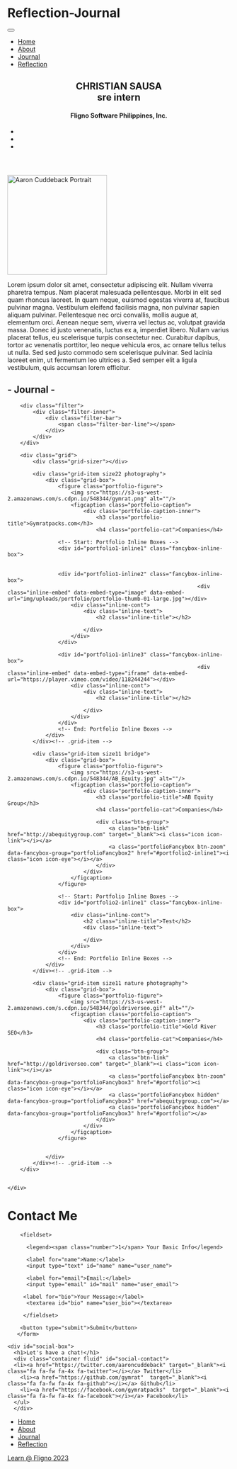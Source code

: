 # Reflection-Journal

<html>
<link rel="stylesheet" href="style.css">

<nav class="navbar navbar-default navbar-fixed-top">
  <div class="container-fluid">
    <!---    Collapsable Navbar     --->
    <div class="navbar-header">
      <button type="button" class="navbar-toggle" data-toggle="collapse" data-target="#myNavbar">
        <span class="icon-bar"></span>
        <span class="icon-bar"></span>
        <span class="icon-bar"></span> 
      </button>
    </div>
    <div class="collapse navbar-collapse" id="myNavbar">
      <ul class="nav navbar-nav navbar-right">
        <li><a href="#home"><span class="fa fa-home"></span> Home</a></li>
        <li><a href="#bio"><span class="fa fa-info-circle"></span> About</a></li>
        <li><a href="#portfolio"><span class="fa fa-book"></span> Journal</a></li> 
        <li><a href="#contact-me"><span class="fa fa-envelope"></span> Reflection</a></li> 
      </ul>
    </div>
  </div>
</nav>

<!-- HEADER -->

<header>
 <div id="b" class="container">
  <div class="header"> 
   <div class="background">
 <div class="text-center center-block" id="home"> 
  <h2>CHRISTIAN SAUSA<br>sre intern</h2>
    <h4>Fligno Software Philippines, Inc.</h4>
   <ul class="social">
     <li><a href="hhttps://x.com/chrissausa_?t=vVsHiRaa7_ynXuXm5WNZ3w&s=07" target="_blank"><i class="fa fa-3x fa-twitter"></i></a></li>
     <li><a href="https://github.com/Go-Oh" 
target="_blank"><i class="fa fa-3x fa-github"></i></a></li>
     <li><a href="https://www.facebook.com/profile.php?id=100062776340217&mibextid=ZbWKwL" target="_blank"><i class="fa fa-3x fa-facebook"></i></a></li>
   </ul>
     </div>
    </div>
   </div>
  </div>
</header>

<!--- BIO --->

<body>
  
<div class="about" id="bio">
 <div class="content">
 <div class="row">
   <div class="col-sm-4"> 
    <img src="https://scontent.fdvo5-1.fna.fbcdn.net/v/t39.30808-6/393401578_673729028062969_2497773623774767046_n.jpg?_nc_cat=107&ccb=1-7&_nc_sid=efb6e6&_nc_eui2=AeEEOTVLWe1ldCCQaQy1yDH3VVLB4WmXLDdVUsHhaZcsN9x1nMMNq3sbijCRP7VPpGBVlP31iog96fvYfQurGKQK&_nc_ohc=JXjW9-NvbTsAX-qxN8f&_nc_ht=scontent.fdvo5-1.fna&oh=00_AfAWOP5jzK9U1RPyYzqdydJNNLD2pPkzFLcJZyXJMFo7sw&oe=656D6A05" class="img-circle" alt="Aaron Cuddeback Portrait" width="225" height="225" id="bioimage"></div>
       <div class="col-sm-8">
     <p>Lorem ipsum dolor sit amet, consectetur adipiscing elit. Nullam viverra pharetra tempus. Nam placerat malesuada pellentesque. Morbi in elit sed quam rhoncus laoreet. In quam neque, euismod egestas viverra at, faucibus pulvinar magna. Vestibulum eleifend facilisis magna, non pulvinar sapien aliquam pulvinar. Pellentesque nec orci convallis, mollis augue at, elementum orci. Aenean neque sem, viverra vel lectus ac, volutpat gravida massa. Donec id justo venenatis, luctus ex a, imperdiet libero. Nullam varius placerat tellus, eu scelerisque turpis consectetur nec. Curabitur dapibus, tortor ac venenatis porttitor, leo neque vehicula eros, ac ornare tellus tellus ut nulla. Sed sed justo commodo sem scelerisque pulvinar. Sed lacinia laoreet enim, ut fermentum leo ultrices a. Sed semper elit a ligula vestibulum, quis accumsan lorem efficitur.</p></div>
  </div>
 </div>
  </div>
 
  <!--- PORTFOLIO --->
  
  <section id="portfolio" class="section section-portfolio">
	<div class="animate-up">
		<h2 class="section-title">- Journal -</h2>

		<div class="filter">
			<div class="filter-inner">
				<div class="filter-bar">
					<span class="filter-bar-line"></span>
				</div>
			</div>
		</div>

		<div class="grid">
			<div class="grid-sizer"></div>

			<div class="grid-item size22 photography">
				<div class="grid-box">
					<figure class="portfolio-figure">
						<img src="https://s3-us-west-2.amazonaws.com/s.cdpn.io/548344/gymrat.png" alt=""/>
						<figcaption class="portfolio-caption">
							<div class="portfolio-caption-inner">
								<h3 class="portfolio-title">Gymratpacks.com</h3>
								<h4 class="portfolio-cat">Companies</h4>

<div class="btn-group">
<a class="btn-link" href="https://scontent.fdvo5-1.fna.fbcdn.net/v/t39.30808-6/406225492_693944009374804_4852812584291151663_n.jpg?_nc_cat=103&ccb=1-7&_nc_sid=3635dc&_nc_eui2=AeFxPahIvQ4H-kkqcwTBvlZxYyfZLKMLCGFjJ9ksowsIYSWnVfFS29UReqXrtZGVA4X7eCiOpPTVAczEb8z_gioF&_nc_ohc=JJcRGu_Lq_wAX-Jkq5B&_nc_ht=scontent.fdvo5-1.fna&oh=00_AfCDVjPebT-wHR7fmt46i9g9cZKi9H8Xufn-vF-Dv1v8rA&oe=656DEDE2" target="_blank"><i class="icon-link"></i></a>
<a class="portfolioFancybox btn-zoom" data-fancybox-group="portfolioFancybox1" href="#"><i class="icon icon-eye"></i></a>
</div>
	</div>
						</figcaption>
					</figure>

					<!-- Start: Portfolio Inline Boxes -->
					<div id="portfolio1-inline1" class="fancybox-inline-box">
<div class="inline-embed" data-embed-type="image" data-embed-url="img/uploads/portfolio/portfolio-thumb-05-large.jpg"></div>
						<div class="inline-cont">
							<h2 class="inline-title"></h2>
							<div class="inline-text">
								<p></p>
							</div>
						</div>
					</div>

					<div id="portfolio1-inline2" class="fancybox-inline-box">
																<div class="inline-embed" data-embed-type="image" data-embed-url="img/uploads/portfolio/portfolio-thumb-01-large.jpg"></div>
						<div class="inline-cont">
							<div class="inline-text">
								<h2 class="inline-title"></h2>
					
							</div>
						</div>
					</div>

					<div id="portfolio1-inline3" class="fancybox-inline-box">
																<div class="inline-embed" data-embed-type="iframe" data-embed-url="https://player.vimeo.com/video/118244244"></div>
						<div class="inline-cont">
							<div class="inline-text">
								<h2 class="inline-title"></h2>
								
							</div>
						</div>
					</div>
					<!-- End: Portfolio Inline Boxes -->
				</div>
			</div><!-- .grid-item -->

			<div class="grid-item size11 bridge">
				<div class="grid-box">
					<figure class="portfolio-figure">
						<img src="https://s3-us-west-2.amazonaws.com/s.cdpn.io/548344/AB_Equity.jpg" alt=""/>
						<figcaption class="portfolio-caption">
							<div class="portfolio-caption-inner">
								<h3 class="portfolio-title">AB Equity Group</h3>
								<h4 class="portfolio-cat">Companies</h4>

								<div class="btn-group">
									<a class="btn-link" href="http://abequitygroup.com" target="_blank"><i class="icon icon-link"></i></a>
									<a class="portfolioFancybox btn-zoom" data-fancybox-group="portfolioFancybox2" href="#portfolio2-inline1"><i class="icon icon-eye"></i></a>
								</div>
							</div>
						</figcaption>
					</figure>

					<!-- Start: Portfolio Inline Boxes -->
					<div id="portfolio2-inline1" class="fancybox-inline-box">
						<div class="inline-cont">
							<h2 class="inline-title">Test</h2>
							<div class="inline-text">
								
							</div>
						</div>
					</div>
					<!-- End: Portfolio Inline Boxes -->
				</div>
			</div><!-- .grid-item -->

			<div class="grid-item size11 nature photography">
				<div class="grid-box">
					<figure class="portfolio-figure">
						<img src="https://s3-us-west-2.amazonaws.com/s.cdpn.io/548344/goldriverseo.gif" alt=""/>
						<figcaption class="portfolio-caption">
							<div class="portfolio-caption-inner">
								<h3 class="portfolio-title">Gold River SEO</h3>
								<h4 class="portfolio-cat">Companies</h4>

								<div class="btn-group">
									<a class="btn-link" href="http://goldriverseo.com" target="_blank"><i class="icon icon-link"></i></a>
									<a class="portfolioFancybox btn-zoom" data-fancybox-group="portfolioFancybox3" href="#portfolio"><i class="icon icon-eye"></i></a>
									<a class="portfolioFancybox hidden" data-fancybox-group="portfolioFancybox3" href="abequitygroup.com"></a>
									<a class="portfolioFancybox hidden" data-fancybox-group="portfolioFancybox3" href="#portfolio"></a>
								</div>
							</div>
						</figcaption>
					</figure>

				
				</div>
			</div><!-- .grid-item -->
		</div>

		
	</div>
</section>

  <!-- HTML FORM -->
  
  <div class="container">
    <div id="contact-form">
  <form action="index.html" method="post" id="contact-me">
        <h1> Contact Me </h1>
        
        <fieldset>
          
          <legend><span class="number">1</span> Your Basic Info</legend>
        
          <label for="name">Name:</label>
          <input type="text" id="name" name="user_name">
        
          <label for="email">Email:</label>
          <input type="email" id="mail" name="user_email">
          
         <label for="bio">Your Message:</label>
          <textarea id="bio" name="user_bio"></textarea>
   
         </fieldset>
      
        <button type="submit">Submit</button>
       </form>
  </div>
  
  <!--- Social Media Contact --->
 
    <div id="social-box">
      <h1>Let's have a chat!</h1>
      <div class="container fluid" id="social-contact">
      <li><a href="https://twitter.com/aaroncuddeback" target="_blank"><i class="fa fa-fw fa-4x fa-twitter"></i></a> Twitter</li>
        <li><a href="https://github.com/gymrat"  target="_blank"><i class="fa fa-fw fa-4x fa-github"></i></a> Github</li>
        <li><a href="https://facebook.com/gymratpacks"  target="_blank"><i class="fa fa-fw fa-4x fa-facebook"></i></a> Facebook</li>
      </ul>
      </div>
  </div>
    </div>
  
  
  <!--- Footer --->
  <footer id="footer-links">
    <ul>
      <li><a href="#home">Home</li>
      <li><a href="#bio">About</li>
      <li><a href="#portfolio">Journal</li>
      <li><a href="#contact">Reflection</li>
    </ul>
    <p>Learn @ Fligno 2023</p>
  </footer>
  

  </html>
